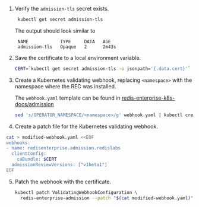 1. Verify the `admission-tls` secret exists.

    ```sh
     kubectl get secret admission-tls
    ```
  
    The output should look similar to
  
    ```
     NAME            TYPE     DATA   AGE
     admission-tls   Opaque   2      2m43s
    ```

2. Save the certificate to a local environment variable.

    ```sh
    CERT=`kubectl get secret admission-tls -o jsonpath='{.data.cert}'`
    ```

3. Create a Kubernetes validating webhook, replacing `<namespace>` with the namespace where the REC was installed.
   
    The `webhook.yaml` template can be found in [redis-enterprise-k8s-docs/admission](https://github.com/RedisLabs/redis-enterprise-k8s-docs/tree/master/admission)

    ```sh
    sed 's/OPERATOR_NAMESPACE/<namespace>/g' webhook.yaml | kubectl create -f -
    ```

4. Create a patch file for the Kubernetes validating webhook.

```sh
cat > modified-webhook.yaml <<EOF
webhooks:
- name: redisenterprise.admission.redislabs
  clientConfig:
    caBundle: $CERT
  admissionReviewVersions: ["v1beta1"]
EOF
```

5. Patch the webhook with the certificate.

    ```sh
    kubectl patch ValidatingWebhookConfiguration \
      redis-enterprise-admission --patch "$(cat modified-webhook.yaml)"
    ```

